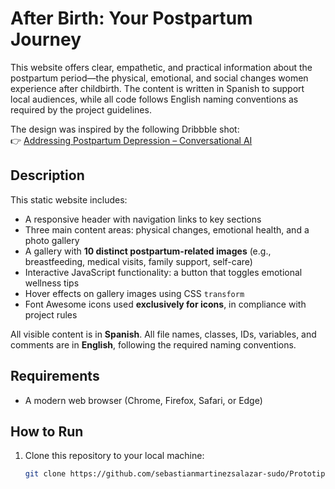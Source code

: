# After Birth: Your Postpartum Journey

This website offers clear, empathetic, and practical information about the postpartum period—the physical, emotional, and social changes women experience after childbirth. The content is written in Spanish to support local audiences, while all code follows English naming conventions as required by the project guidelines.

The design was inspired by the following Dribbble shot:  
👉 [Addressing Postpartum Depression – Conversational AI](https://dribbble.com/shots/24175831-Addressing-Postpartum-Depression-Conversational-AI)

## Description

This static website includes:
- A responsive header with navigation links to key sections
- Three main content areas: physical changes, emotional health, and a photo gallery
- A gallery with **10 distinct postpartum-related images** (e.g., breastfeeding, medical visits, family support, self-care)
- Interactive JavaScript functionality: a button that toggles emotional wellness tips
- Hover effects on gallery images using CSS `transform`
- Font Awesome icons used **exclusively for icons**, in compliance with project rules

All visible content is in **Spanish**. All file names, classes, IDs, variables, and comments are in **English**, following the required naming conventions.

## Requirements

- A modern web browser (Chrome, Firefox, Safari, or Edge)

## How to Run

1. Clone this repository to your local machine:
   ```bash
   git clone https://github.com/sebastianmartinezsalazar-sudo/Prototipo1.git